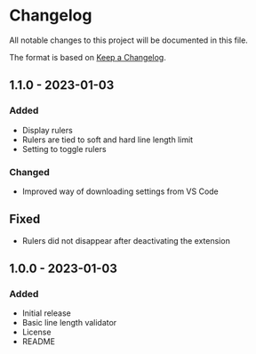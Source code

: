 # Changelog

All notable changes to this project will be documented in this file.

The format is based on [Keep a Changelog](https://keepachangelog.com/en/1.0.0/).

## 1.1.0 - 2023-01-03

### Added

- Display rulers
- Rulers are tied to soft and hard line length limit
- Setting to toggle rulers

### Changed

- Improved way of downloading settings from VS Code

## Fixed

- Rulers did not disappear after deactivating the extension

## 1.0.0 - 2023-01-03

### Added

- Initial release
- Basic line length validator
- License
- README
